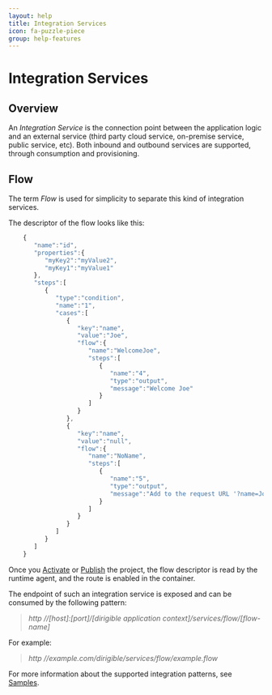 ```yaml
---
layout: help
title: Integration Services
icon: fa-puzzle-piece
group: help-features
---
```


Integration Services
===

Overview
---

An _Integration Service_ is the connection point between the application logic and an external service (third party cloud service, 
on-premise service, public service, etc). Both inbound and outbound services are supported, through consumption and provisioning.

Flow
---

The term *Flow* is used for simplicity to separate this kind of integration services.

The descriptor of the flow looks like this:

```javascript
	{  
	   "name":"id",
	   "properties":{
	      "myKey2":"myValue2",
	      "myKey1":"myValue1"
	   },
	   "steps":[  
	      {  
	         "type":"condition",
	         "name":"1",
	         "cases":[  
	            {  
	               "key":"name",
	               "value":"Joe",
	               "flow":{
	                  "name":"WelcomeJoe",
	                  "steps":[  
	                     {  
	                     	"name":"4",
	                        "type":"output",
	                        "message":"Welcome Joe"
	                     }
	                  ]
	               }
	            },
	            {  
	               "key":"name",
	               "value":"null",
	               "flow":{  
				      "name":"NoName",
	                  "steps":[  
	                     {  
	                     	"name":"5",
	                        "type":"output",
	                        "message":"Add to the request URL '?name=Joe'"
	                     }
	                  ]
	               }
	            }
	         ]
	      }
	   ]
	}
```

Once you [Activate](activation.wiki) or [Publish](publishing.wiki) the project, the flow descriptor is read by the runtime agent, and the route is enabled in the container. 

The endpoint of such an integration service is exposed and can be consumed by the following pattern:

> *http //[host]:[port]/[dirigible application context]/services/flow/[flow-name]*

For example:

> *http //example.com/dirigible/services/flow/example.flow*

For more information about the supported integration patterns, see [Samples](../samples).


